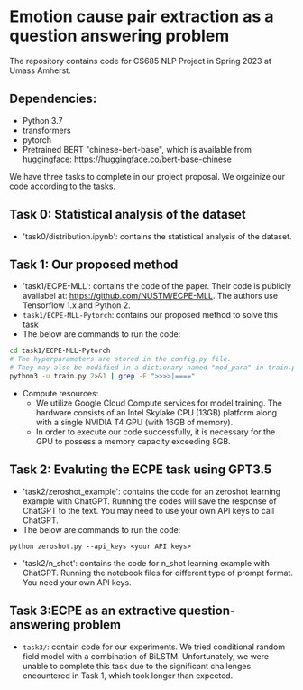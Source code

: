 # Emotion cause pair extraction as a question answering problem

The repository contains code for CS685 NLP Project in Spring 2023 at Umass Amherst. 

## Dependencies: 

- Python 3.7 
- transformers
- pytorch
- Pretrained BERT "chinese-bert-base", which is available from huggingface: https://huggingface.co/bert-base-chinese 

We have three tasks to complete in our project proposal. We orgainize our code according to the tasks.  

## Task 0: Statistical analysis of the dataset
- 'task0/distribution.ipynb': contains the statistical analysis of the dataset. 


## Task 1: Our proposed method
- 'task1/ECPE-MLL': contains the code of the paper. Their code is publicly availabel at: https://github.com/NUSTM/ECPE-MLL. The authors use Tensorflow 1.x and Python 2. 
- `task1/ECPE-MLL-Pytorch`: contains our proposed method to solve this task 
- The below are commands to run the code:
```bash
cd task1/ECPE-MLL-Pytorch
# The hyperparameters are stored in the config.py file. 
# They may also be modified in a dictionary named "mod_para" in train.py for grid search.
python3 -u train.py 2>&1 | grep -E ">>>>|===="
```
- Compute resources: 
    - We utilize Google Cloud Compute services for model training. The hardware consists of an Intel Skylake CPU (13GB) platform along with a single NVIDIA T4 GPU (with 16GB of memory). 
    - In order to execute our code successfully, it is necessary for the GPU to possess a memory capacity exceeding 8GB.
    

## Task 2: Evaluting the ECPE task using GPT3.5 
- 'task2/zeroshot_example': contains the code for an zeroshot learning example with ChatGPT. Running the codes will save the response of ChatGPT to the text. You may need to use your own API keys to call ChatGPT.
- The below are commands to run the code:
```
python zeroshot.py --api_keys <your API keys>
```
- 'task2/n_shot': contains the code for n_shot learning example with ChatGPT. Running the notebook files for different type of prompt format. You need your own API keys. 


## Task 3:ECPE as an extractive question-answering problem 
- `task3/`: contain code for our experiments. We tried conditional random field model with a combination of BiLSTM. Unfortunately, we were unable to complete this task due to the significant challenges encountered in Task 1, which took longer than expected.
